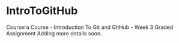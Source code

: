 # IntroToGitHub
Coursera Course - Introduction To Git and GitHub - Week 3 Graded Assignment
Adding more details soon.
